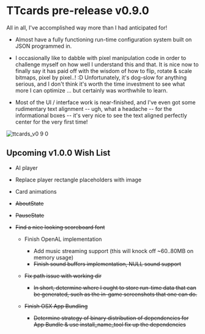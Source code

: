 # TTcards pre-release v0.9.0 #

All in all, I've accomplished way more than I had anticipated for!

* Almost have a fully functioning run-time configuration system built on JSON
 programmed in.

* I occasionally like to dabble with pixel manipulation code in order to
 challenge myself on how well I understand this and that. It is nice now to
 finally say it has paid off with the wisdom of how to flip, rotate & scale bitmaps, pixel by pixel..! :D Unfortunately, it's dog-slow for anything serious, and I don't think it's worth the time investment to see what more I can optimize ... but certainly was worthwhile to learn.

* Most of the UI / interface work is near-finished, and I've even got some rudimentary text alignment -- ugh, what a headache -- for the informational boxes -- it's very nice to see the text aligned perfectly center for the very first time!

![ttcards_v0 9 0](https://f.cloud.github.com/assets/1329364/1204974/f301ef6c-2572-11e3-8825-7df7daf6d307.png)

## Upcoming v1.0.0 Wish List ##

* AI player
* Replace player rectangle placeholders with image
* Card animations
* <strike>AboutState</strike>
* <strike>PauseState</strike>
* <strike>Find a nice looking scoreboard font</strike>

  - Finish OpenAL implementation
    * Add music streaming support (this will knock off ~60..80MB on memory usage)
    * <strike>Finish sound buffers implementation, NULL sound support</strike>

  - <strike>Fix path issue with working dir</strike>
    * <strike>In short, determine where I ought to store run-time data that can be generated, such as the in-game screenshots that one can do.</strike>

  - <strike>Finish OSX App Bundling</strike>
    * <strike>Determine strategy of binary distribution of dependencies for App Bundle & use install_name_tool fix up the dependencies</strike>
